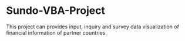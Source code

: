 # Sundo-VBA-Project
This project can provides input, inquiry and survey data visualization of financial information of partner countries.
